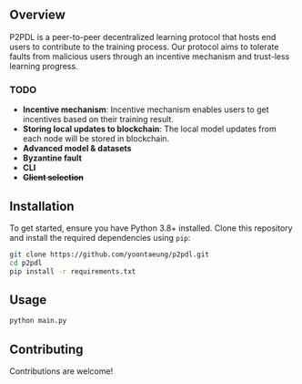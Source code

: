 ## Overview

P2PDL is a peer-to-peer decentralized learning protocol that hosts end users to contribute to the training process. Our protocol aims to tolerate faults from malicious users through an incentive mechanism and trust-less learning progress. 

### TODO

- **Incentive mechanism**: Incentive mechanism enables users to get incentives based on their training result. 
- **Storing local updates to blockchain**: The local model updates from each node will be stored in blockchain. 
- **Advanced model & datasets**
- **Byzantine fault**
- **CLI**
- ~~**Client selection**~~


## Installation

To get started, ensure you have Python 3.8+ installed. Clone this repository and install the required dependencies using `pip`:

```bash
git clone https://github.com/yoontaeung/p2pdl.git
cd p2pdl
pip install -r requirements.txt
```

## Usage

```bash
python main.py
```

## Contributing

Contributions are welcome!